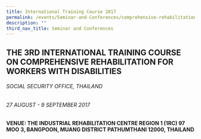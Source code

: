 ```yaml
---
title: International Training Course 2017
permalink: /events/Seminar-and-Conferences/comprehensive-rehabilitation-for-workers-with-disabilities
description: ""
third_nav_title: Seminar and Conferences
---
```

## THE 3RD INTERNATIONAL TRAINING COURSE ON COMPREHENSIVE REHABILITATION FOR WORKERS WITH DISABILITIES
###### SOCIAL SECURITY OFFICE, THAILAND
###### 27 AUGUST - 9 SEPTEMBER 2017

#### VENUE: THE INDUSTRIAL REHABILITATION CENTRE REGION 1 (1RC) 97 MOO 3, BANGPOON, MUANG DISTRICT PATHUMTHANI 12000, THAILAND
